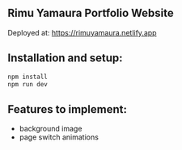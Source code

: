 ## Rimu Yamaura Portfolio Website

Deployed at: https://rimuyamaura.netlify.app

## Installation and setup:

```sh
npm install
npm run dev
```

## Features to implement:

- background image
- page switch animations
